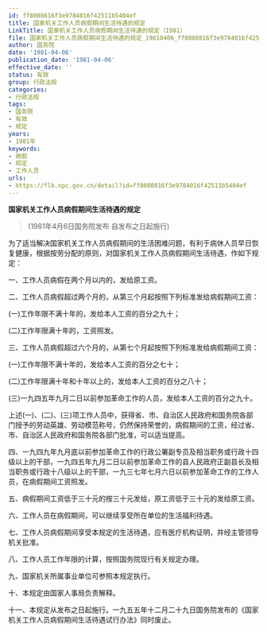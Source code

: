 ```yaml
---
id: ff8080816f3e9784016f42511b5404ef
title: 国家机关工作人员病假期间生活待遇的规定
LinkTitle: 国家机关工作人员病假期间生活待遇的规定（1981）
file: 国家机关工作人员病假期间生活待遇的规定_19810406_ff8080816f3e9784016f42511b5404ef.docx
author: 国务院
date: '1981-04-06'
publication_date: '1981-04-06'
effective_date: ''
status: 有效
group: 行政法规
categories:
- 行政法规
tags:
- 国务院
- 有效
- 规定
years:
- 1981年
keywords:
- 病假
- 规定
- 工作人员
urls:
- https://flk.npc.gov.cn/detail?id=ff8080816f3e9784016f42511b5404ef
---
```


**国家机关工作人员病假期间生活待遇的规定**

> (1981年4月6日国务院发布 自发布之日起施行)

为了适当解决国家机关工作人员病假期间的生活困难问题，有利于病休人员早日恢复健康，根据按劳分配的原则，对国家机关工作人员病假期间生活待遇，作如下规定：

一、工作人员病假在两个月以内的，发给原工资。

二、工作人员病假超过两个月的，从第三个月起按照下列标准发给病假期间工资：

(一)工作年限不满十年的，发给本人工资的百分之九十；

(二)工作年限满十年的，工资照发。

三、工作人员病假超过六个月的，从第七个月起按照下列标准发给病假期间工资：

(一)工作年限不满十年的，发给本人工资的百分之七十；

(二)工作年限满十年和十年以上的，发给本人工资的百分之八十；

(三)一九四五年九月二日以前参加革命工作的人员，发给本人工资的百分之九十。

上述(一)、(二)、(三)项工作人员中，获得省、市、自治区人民政府和国务院各部门授予的劳动英雄、劳动模范称号，仍然保持荣誉的，病假期间的工资，经过省、市、自治区人民政府和国务院各部门批准，可以适当提高。

四、一九四九年九月底以前参加革命工作的行政公署副专员及相当职务或行政十四级以上的干部，一九四五年九月二日以前参加革命工作的县人民政府正副县长及相当职务或行政十八级以上的干部，一九三七年七月六日以前参加革命工作的工作人员，在病假期间工资照发。

五、病假期间工资低于三十元的按三十元发给，原工资低于三十元的发给原工资。

六、工作人员在病假期间，可以继续享受所在单位的生活福利待遇。

七、工作人员病假期间享受本规定的生活待遇，应有医疗机构证明，并经主管领导机关批准。

八、工作人员工作年限的计算，按照国务院现行有关规定办理。

九、国家机关所属事业单位可参照本规定执行。

十、本规定由国家人事局负责解释。

十一、本规定从发布之日起施行。一九五五年十二月二十九日国务院发布的《国家机关工作人员病假期间生活待遇试行办法》同时废止。
